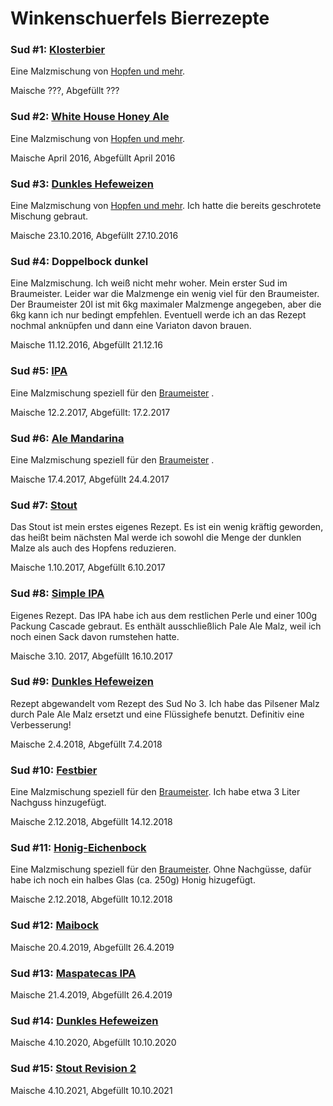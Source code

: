 # Winkenschuerfels Bierrezepte

### Sud #1: [Klosterbier](https://www.hobbybrauerversand.de/mediafiles/Anleitungen/Mischungen/Klosterbier.pdf)
Eine Malzmischung von [Hopfen und mehr](https://www.hobbybrauerversand.de). 

Maische ???, Abgefüllt ???

### Sud #2: [White House Honey Ale](https://www.hobbybrauerversand.de/mediafiles/Anleitungen/Mischungen/Obama%20Honig%20Ale.pdf)
Eine Malzmischung von [Hopfen und mehr](https://www.hobbybrauerversand.de). 

Maische April 2016, Abgefüllt April 2016

### Sud #3: [Dunkles Hefeweizen](https://www.hobbybrauerversand.de/mediafiles/Anleitungen/Mischungen/Dunkles%20Hefeweizen.pdf)
Eine Malzmischung von [Hopfen und mehr](https://www.hobbybrauerversand.de). Ich hatte die bereits geschrotete Mischung gebraut.

Maische 23.10.2016, Abgefüllt 27.10.2016

### Sud #4: Doppelbock dunkel
Eine Malzmischung. Ich weiß nicht mehr woher. Mein erster Sud im Braumeister. Leider war die Malzmenge ein wenig viel für den Braumeister. Der Braumeister 20l ist mit 6kg maximaler Malzmenge angegeben, aber die 6kg kann ich nur bedingt empfehlen. Eventuell werde ich an das Rezept nochmal anknüpfen und dann eine Variaton davon brauen.

Maische 11.12.2016, Abgefüllt 21.12.16

### Sud #5: [IPA](https://www.speidels-braumeister.de/de/braurezepte/ipa.html)
Eine Malzmischung speziell für den [Braumeister](https://www.speidels-braumeister.de) .

Maische 12.2.2017, Abgefüllt: 17.2.2017

### Sud #6: [Ale Mandarina](https://www.speidels-braumeister.de/de/braurezepte/ale-bavaria-mandarina.html)
Eine Malzmischung speziell für den [Braumeister](https://www.speidels-braumeister.de) . 

Maische 17.4.2017, Abgefüllt 24.4.2017

### Sud #7: [Stout](Stout.md)
Das Stout ist mein erstes eigenes Rezept. Es ist ein wenig kräftig geworden, das heißt beim nächsten Mal werde ich sowohl die Menge der dunklen Malze als auch des Hopfens reduzieren.

Maische 1.10.2017, Abgefüllt 6.10.2017

### Sud #8: [Simple IPA](SimpleIPA.md)
Eigenes Rezept. Das IPA habe ich aus dem restlichen Perle und einer 100g Packung Cascade gebraut. Es enthält ausschließlich Pale Ale Malz, weil ich noch einen Sack davon rumstehen hatte.

Maische 3.10. 2017, Abgefüllt 16.10.2017

### Sud #9: [Dunkles Hefeweizen](DunklesHefeweizen.md)
Rezept abgewandelt vom Rezept des Sud No 3. Ich habe das Pilsener Malz durch Pale Ale Malz ersetzt und eine Flüssighefe benutzt. Definitiv eine Verbesserung!

Maische 2.4.2018, Abgefüllt 7.4.2018

### Sud #10: [Festbier](https://www.speidels-braumeister.de/de/braurezepte/festbier.html)
Eine Malzmischung speziell für den [Braumeister](https://www.speidels-braumeister.de). Ich habe etwa 3 Liter Nachguss hinzugefügt.

Maische 2.12.2018, Abgefüllt 14.12.2018

### Sud #11: [Honig-Eichenbock](https://www.speidels-braumeister.de/de/braurezepte/eichenbock.html)
Eine Malzmischung speziell für den [Braumeister](https://www.speidels-braumeister.de). Ohne Nachgüsse, dafür habe ich noch ein halbes Glas (ca. 250g) Honig hizugefügt.

Maische 2.12.2018, Abgefüllt 10.12.2018

### Sud #12:  [Maibock](Maibock.md)

Maische 20.4.2019, Abgefüllt 26.4.2019

### Sud #13: [Maspatecas IPA](MaspatecasIPA.md)

Maische 21.4.2019, Abgefüllt 26.4.2019

### Sud #14: [Dunkles Hefeweizen](DunklesHefeweizen.md)

Maische 4.10.2020, Abgefüllt 10.10.2020

### Sud #15: [Stout Revision 2](StoutRev2.md)

Maische 4.10.2021, Abgefüllt 10.10.2021
